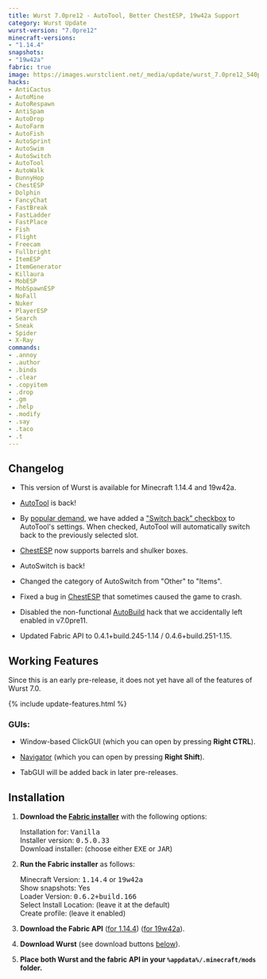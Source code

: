 ```yaml
---
title: Wurst 7.0pre12 - AutoTool, Better ChestESP, 19w42a Support
category: Wurst Update
wurst-version: "7.0pre12"
minecraft-versions:
- "1.14.4"
snapshots:
- "19w42a"
fabric: true
image: https://images.wurstclient.net/_media/update/wurst_7.0pre12_540p.webp
hacks:
- AntiCactus
- AutoMine
- AutoRespawn
- AntiSpam
- AutoDrop
- AutoFarm
- AutoFish
- AutoSprint
- AutoSwim
- AutoSwitch
- AutoTool
- AutoWalk
- BunnyHop
- ChestESP
- Dolphin
- FancyChat
- FastBreak
- FastLadder
- FastPlace
- Fish
- Flight
- Freecam
- Fullbright
- ItemESP
- ItemGenerator
- Killaura
- MobESP
- MobSpawnESP
- NoFall
- Nuker
- PlayerESP
- Search
- Sneak
- Spider
- X-Ray
commands:
- .annoy
- .author
- .binds
- .clear
- .copyitem
- .drop
- .gm
- .help
- .modify
- .say
- .taco
- .t
---
```

## Changelog

- This version of Wurst is available for Minecraft 1.14.4 and 19w42a.

- [AutoTool](https://wurst.wiki/autotool) is back!

- By [popular demand](https://www.reddit.com/r/WurstClient/comments/dh96z3/suggestion_autotool_option_for_switching_back/), we have added a ["Switch back" checkbox](https://wurst.wiki/autotool#switch_back) to AutoTool's settings. When checked, AutoTool will automatically switch back to the previously selected slot.

- [ChestESP](https://wurst.wiki/chestesp) now supports barrels and shulker boxes.

- AutoSwitch is back!

- Changed the category of AutoSwitch from "Other" to "Items".

- Fixed a bug in [ChestESP](https://wurst.wiki/chestesp) that sometimes caused the game to crash.

- Disabled the non-functional [AutoBuild](https://wurst.wiki/autobuild) hack that we accidentally left enabled in v7.0pre11.

- Updated Fabric API to 0.4.1+build.245-1.14 / 0.4.6+build.251-1.15.

## Working Features

Since this is an early pre-release, it does not yet have all of the features of Wurst 7.0.

{% include update-features.html %}

### GUIs:

- Window-based ClickGUI (which you can open by pressing **Right CTRL**).

- [Navigator](https://wurst.wiki/navigator) (which you can open by pressing **Right Shift**).

- TabGUI will be added back in later pre-releases.

## Installation

1. **Download the <a href="https://fabricmc.net/use/installer/" target="_blank" rel="nofollow">Fabric installer</a>** with the following options:

   Installation for: <kbd>Vanilla</kbd>  
   Installer version: <kbd>0.5.0.33</kbd>  
   Download installer: (choose either <kbd>EXE</kbd> or <kbd>JAR</kbd>)

1. **Run the Fabric installer** as follows:

   Minecraft Version: <kbd>1.14.4</kbd> or <kbd>19w42a</kbd>  
   Show snapshots: Yes  
   Loader Version: <kbd>0.6.2+build.166</kbd>  
   Select Install Location: (leave it at the default)  
   Create profile: (leave it enabled)

1. **Download the Fabric API** (<a href="https://www.curseforge.com/minecraft/mc-mods/fabric-api/download/2810785" target="_blank" rel="nofollow">for 1.14.4</a>) (<a href="https://www.curseforge.com/minecraft/mc-mods/fabric-api/download/2810786" target="_blank" rel="nofollow">for 19w42a</a>).

1. **Download Wurst** (see download buttons [below](#downloads)).

1. **Place both Wurst and the fabric API in your `%appdata%/.minecraft/mods` folder.**
